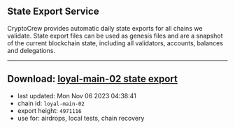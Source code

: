 ## State Export Service
CryptoCrew provides automatic daily state exports for all chains we validate. State export files can be used as genesis files and are a snapshot of the current blockchain state, including all validators, accounts, balances and delegations.

---
**Download: [loyal-main-02 state export](https://dl.ccvalidators.com/SERVICE/loyal/loyal-main-02_export_4971116.json)**
---

- last updated: Mon Nov 06 2023 04:38:41
- chain id: `loyal-main-02`
- export height: `4971116`
- use for: airdrops, local tests, chain recovery
